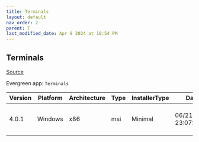 ```yaml
---
title: Terminals
layout: default
nav_order: 2
parent: T
last_modified_date: Apr 9 2024 at 10:54 PM
---
```


## Terminals

[Source](https://github.com/terminals-Origin/Terminals/)

Evergreen app: `Terminals`

| Version | Platform | Architecture | Type | InstallerType | Date                | Size    | URI                                                                                                                                                                                              |
| ------- | -------- | ------------ | ---- | ------------- | ------------------- | ------- | ------------------------------------------------------------------------------------------------------------------------------------------------------------------------------------------------ |
| 4.0.1   | Windows  | x86          | msi  | Minimal       | 06/21/2017 23:07:43 | 4960256 | [https://github.com/Terminals-Origin/Terminals/releases/download/4.0.1/TerminalsSetup_4.0.1.msi](https://github.com/Terminals-Origin/Terminals/releases/download/4.0.1/TerminalsSetup_4.0.1.msi) |
